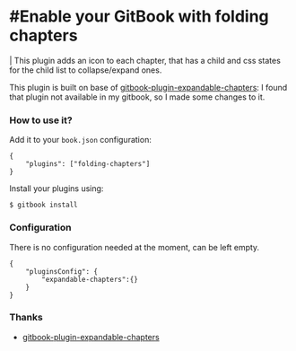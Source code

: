 #Enable your GitBook with folding chapters
==============

| This plugin adds an icon to each chapter, that has a child and css states for the child list to collapse/expand ones.

This plugin is built on base of [gitbook-plugin-expandable-chapters](https://github.com/DomainDrivenArchitecture/gitbook-plugin-expandable-chapters): I found that plugin not available in my gitbook, so I made some changes to it.

### How to use it?

Add it to your `book.json` configuration:

```
{
    "plugins": ["folding-chapters"]
}
```

Install your plugins using:

```
$ gitbook install
```

### Configuration

There is no configuration needed at the moment, can be left empty.

```
{
	"pluginsConfig": {
		"expandable-chapters":{}
	}
}
```

### Thanks

- [gitbook-plugin-expandable-chapters](https://github.com/DomainDrivenArchitecture/gitbook-plugin-expandable-chapters)
